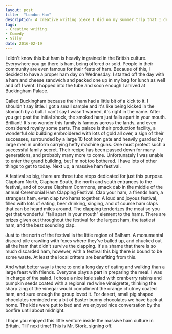 ```yaml
---
layout: post
title:  "London Ham"
description: A creative writing piece I did on my summer trip that I decided to post
tags:
- Creative writing
- Comedy
- Silly
date: 2016-02-19
---
```


I didn't know this but ham is heavily ingrained in the British culture. Everywhere you go there is ham, being offered or sold. People in their community are even famous for their feats of ham. Because of this, I decided to have a proper ham day on Wednesday. I started off the day with a ham and cheese sandwich and packed one up in my bag for lunch as well and off I went. I hopped into the tube and soon enough I arrived at Buckingham Palace.

Called Buckingham because their ham had a little bit of a kick to it. I shouldn't say little. I got a small sample and it's like being kicked in the stomach by a bull. I can't say I wasn't warned, it's right in the name. After you get past the initial shock, the smoked ham just falls apart in your mouth. Brilliant! It's no wonder this family is famous across the lands, and even considered royalty some parts. The palace is their production facility, a wonderful old building embroidered with lots of gold all over, a sign of their successes, surrounded by a large 10 foot iron gate and heavily guarded by large men in uniform carrying hefty machine guns. One must protect such a successful family secret. Their recipe has been passed down for many generations, and probably many more to come. Unfortunately I was unable to enter the grand building, but I'm not too bothered. I have lots of other things to get to today. Next up, a massive ham festival.

A festival so big, there are three tube stops dedicated for just this purpose. Clapham North, Clapham South, the north and south entrances to the festival, and of course Clapham Commons, smack dab in the middle of the annual Ceremonial Ham Clapping Festival. Clap your ham, a friends ham, a strangers ham, even clap two hams together. A loud and joyous festival, filled with lots of eating, beer drinking, singing, and of course ham claps that can be heard miles around. The clapping tenderizes the meat so you get that wonderful "fall apart in your mouth" element to the hams. There are prizes given out throughout the festival for the largest ham, the tastiest ham, and the best sounding clap.

Just to the north of the festival is the little region of Balham. A monumental discard pile crawling with foxes where they've balled up, and chucked out all the ham that didn't survive the clapping. It's a shame that there is so much discarded ham, however, with a festival this big there is bound to be some waste. At least the local critters are benefiting from this.

And what better way is there to end a long day of eating and walking than a large feast with friends. Everyone plays a part in preparing the meal. I was in charge of the salad. I chose a nice kale salad with cranberry raisins and pumpkin seeds coated with a regional red wine vinaigrette, thinking the sharp zing of the vinegar would compliment the orange chutney coated ham, and sure enough the group loved it. For desert, small pig shaped chocolates reminded me a bit of Easter bunny chocolates we have back at home. The kids were put to bed and we enjoyed nice conversation by the bonfire until about midnight.

I hope you enjoyed this little venture inside the massive ham culture in Britain.
Till' next time! This is Mr. Stork, signing off.
